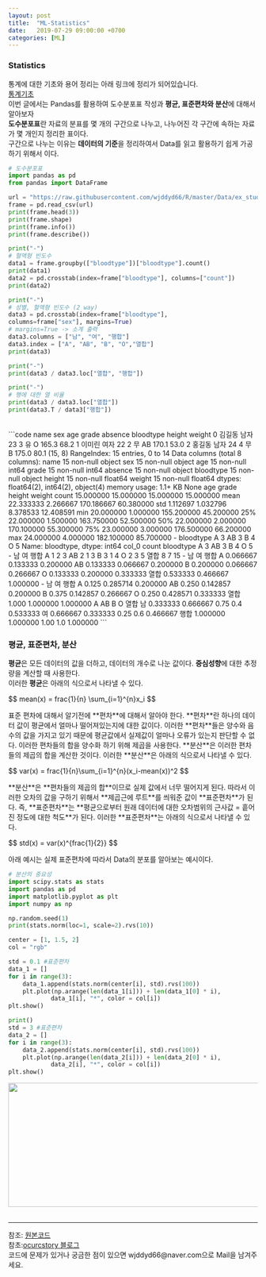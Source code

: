```yaml
---
layout: post
title:  "ML-Statistics"
date:   2019-07-29 09:00:00 +0700
categories: [ML]
---
```


### Statistics
통계에 대한 기초와 용어 정리는 아래 링크에 정리가 되어있습니다.  
<a href="https://wjddyd66.github.io/r/2019/06/16/Sampling&Scale.html">통계기초</a>  
이번 글에서는 Pandas를 활용하여 도수분포표 작성과 **평균, 표준편차와 분산**에 대해서 알아보자  
**도수분포표**란 자료의 분표를 몇 개의 구간으로 나누고, 나누어진 각 구간에 속하는 자료가 몇 개인지 정리한 표이다.  
구간으로 나누는 이유는 **데이터의 기준**을 정리하여서 Data를 읽고 활용하기 쉽게 가공하기 위해서 이다.  
```python
# 도수분포표
import pandas as pd
from pandas import DataFrame

url = "https://raw.githubusercontent.com/wjddyd66/R/master/Data/ex_studentlist.csv"
frame = pd.read_csv(url)
print(frame.head(3))
print(frame.shape)
print(frame.info())
print(frame.describe())

print("-")
# 혈액형 빈도수
data1 = frame.groupby(["bloodtype"])["bloodtype"].count()
print(data1)
data2 = pd.crosstab(index=frame["bloodtype"], columns=["count"])
print(data2)

print("-")
# 성별, 혈액형 빈도수 (2 way)
data3 = pd.crosstab(index=frame["bloodtype"], 
columns=frame["sex"], margins=True)
# margins=True -> 소계 출력
data3.columns = ["남", "여", "행합"]
data3.index = ["A", "AB", "B", "O","열합"]
print(data3)

print("-")
print(data3 / data3.loc["열합", "행합"])

print("-")
# 행에 대한 열 비율
print(data3 / data3.loc["열합"])
print(data3.T / data3["행합"])
```
<br>
```code
  name sex  age  grade absence bloodtype  height  weight
0  김길동  남자   23      3       유         O   165.3    68.2
1  이미린  여자   22      2       무        AB   170.1    53.0
2  홍길동  남자   24      4       무         B   175.0    80.1
(15, 8)
<class 'pandas.core.frame.DataFrame'>
RangeIndex: 15 entries, 0 to 14
Data columns (total 8 columns):
name         15 non-null object
sex          15 non-null object
age          15 non-null int64
grade        15 non-null int64
absence      15 non-null object
bloodtype    15 non-null object
height       15 non-null float64
weight       15 non-null float64
dtypes: float64(2), int64(2), object(4)
memory usage: 1.1+ KB
None
             age      grade      height     weight
count  15.000000  15.000000   15.000000  15.000000
mean   22.333333   2.266667  170.186667  60.380000
std     1.112697   1.032796    8.378533  12.408591
min    20.000000   1.000000  155.200000  45.200000
25%    22.000000   1.500000  163.750000  52.500000
50%    22.000000   2.000000  170.100000  55.300000
75%    23.000000   3.000000  176.500000  66.200000
max    24.000000   4.000000  182.100000  85.700000
-
bloodtype
A     3
AB    3
B     4
O     5
Name: bloodtype, dtype: int64
col_0      count
bloodtype       
A              3
AB             3
B              4
O              5
-
    남  여  행합
A   1  2   3
AB  2  1   3
B   3  1   4
O   2  3   5
열합  8  7  15
-
           남         여        행합
A   0.066667  0.133333  0.200000
AB  0.133333  0.066667  0.200000
B   0.200000  0.066667  0.266667
O   0.133333  0.200000  0.333333
열합  0.533333  0.466667  1.000000
-
        남         여        행합
A   0.125  0.285714  0.200000
AB  0.250  0.142857  0.200000
B   0.375  0.142857  0.266667
O   0.250  0.428571  0.333333
열합  1.000  1.000000  1.000000
           A        AB     B    O        열합
남   0.333333  0.666667  0.75  0.4  0.533333
여   0.666667  0.333333  0.25  0.6  0.466667
행합  1.000000  1.000000  1.00  1.0  1.000000
```
<br>

### 평균, 표준편차, 분산
<script type="text/javascript" src="https://cdn.mathjax.org/mathjax/latest/MathJax.js?config=TeX-AMS_HTML"></script>
**평균**은 모든 데이터의 값을 더하고, 데이터의 개수로 나눈 값이다. **중심성향**에 대한 추정량을 계산할 때 사용한다.  
이러한 **평균**은 아래의 식으로서 나타낼 수 있다.  
<p>$$ mean(x) = frac{1}{n} \sum_{i=1}^{n}x_i $$</p>
표준 편차에 대해서 알기전에 **편차**에 대해서 알아야 한다.  
**편차**란 하나의 데이터 값이 평균에서 얼마나 떨어져있는지에 대한 값이다.  
이러한 **편차**들은 양수와 음수의 값을 가지고 있기 때문에 평균값에서 실제값이 얼마나 오류가 있는지 판단할 수 없다.  
이러한 편차들의 합을 양수화 하기 위해 제곱을 사용한다.  
**분산**은 이러한 편차들의 제곱의 합을 계산한 것이다.  
이러한 **분산**은 아래의 식으로서 나타낼 수 있다.  
<p>$$ var(x) = frac{1}{n}\sum_{i=1}^{n}(x_i-mean(x))^2 $$</p>
**분산**은 **편차들의 제곱의 합**이므로 실제 값에서 너무 떨어지게 된다. 따라서 이러한 오차의 값을 구하기 위해서 **제곱근에 루트**를 씌워준 값이 **표준편차**가 된다.  
즉, **표준편차**는 **평균으로부터 원래 데이터에 대한 오차범위의 근사값 = 흩어진 정도에 대한 척도**가 된다.  
이러한 **표준편차**는 아래의 식으로서 나타낼 수 있다.  
<p>$$ std(x) = var(x)^{frac{1}{2}} $$</p>

아래 예시는 실제 표준편차에 따라서 Data의 분포를 알아보는 예시이다.  
```python
# 분산의 중요성
import scipy.stats as stats
import pandas as pd
import matplotlib.pyplot as plt
import numpy as np

np.random.seed(1)
print(stats.norm(loc=1, scale=2).rvs(10))

center = [1, 1.5, 2]
col = "rgb"

std = 0.1 #표준편차
data_1 = []
for i in range(3):
    data_1.append(stats.norm(center[i], std).rvs(100))
    plt.plot(np.arange(len(data_1[i])) + len(data_1[0] * i),
            data_1[i], "*", color = col[i])
plt.show()

print()
std = 3 #표준편차
data_2 = []
for i in range(3):
    data_2.append(stats.norm(center[i], std).rvs(100))
    plt.plot(np.arange(len(data_2[i])) + len(data_2[0] * i),
            data_2[i], "*", color = col[i])
plt.show()
```
<div><img src="https://raw.githubusercontent.com/wjddyd66/wjddyd66.github.io/master/static/img/AI/40.PNG" height="250" width="800" /></div>
<br>
<hr>
참조: <a href="https://github.com/wjddyd66/ML/blob/master/Statistics.ipynb">원본코드</a> <br>
참초:<a href="https://ourcstory.tistory.com/126">ocurcstory 블로그</a><br>
코드에 문제가 있거나 궁금한 점이 있으면 wjddyd66@naver.com으로  Mail을 남겨주세요.